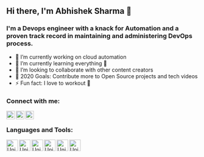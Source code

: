 ## Hi there, I'm Abhishek Sharma 👋

### I'm a Devops engineer with a knack for Automation and a proven track record in maintaining and administering DevOps process.
- 🔭 I’m currently working on cloud automation 
- 🌱 I’m currently learning everything 🤣
- 👯 I’m looking to collaborate with other content creators
- 🥅 2020 Goals: Contribute more to Open Source projects and tech videos 
- ⚡ Fun fact: I love to workout 🏃

### Connect with me:


[<img align="left" alt="LinkedIn" width="22px" src="https://cdn.jsdelivr.net/npm/simple-icons@v3/icons/linkedin.svg" />][linkedin]
[<img align="left" alt="facebook" width="22px" src="https://cdn.jsdelivr.net/npm/simple-icons@3.3.0/icons/facebook.svg" />][facebook]
[<img align="left" alt="Instagram" width="22px" src="https://cdn.jsdelivr.net/npm/simple-icons@v3/icons/instagram.svg" />][instagram]

<br />

### Languages and Tools:


<img align="left" alt="Unix" width="30px" src="https://simpleicons.org/icons/azurefunctions.svg" />
<img align="left" alt="Unix" width="30px" src="https://simpleicons.org/icons/typescript.svg"/>
<img align="left" alt="Unix" width="30px" src="https://simpleicons.org/icons/jenkins.svg"/>
<img align="left" alt="Unix" width="30px" src="https://simpleicons.org/icons/git.svg"/>
<img align="left" alt="Unix" width="30px" src="https://simpleicons.org/icons/microsoftazure.svg"/>
<img align="left" alt="Unix" width="30px" src="https://simpleicons.org/icons/visualstudiocode.svg"/>


    



[facebook]: https://www.facebook.com/abhishek.slayer
[instagram]: https://www.instagram.com/parzival.92
[linkedin]: https://www.linkedin.com/in/abhishek-sharma-790a8b149/
